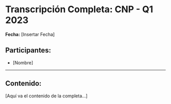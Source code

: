 # Transcripción Completa: CNP - Q1 2023

**Fecha:** [Insertar Fecha]

## Participantes:
* [Nombre]

---

## Contenido:

[Aquí va el contenido de la completa...]